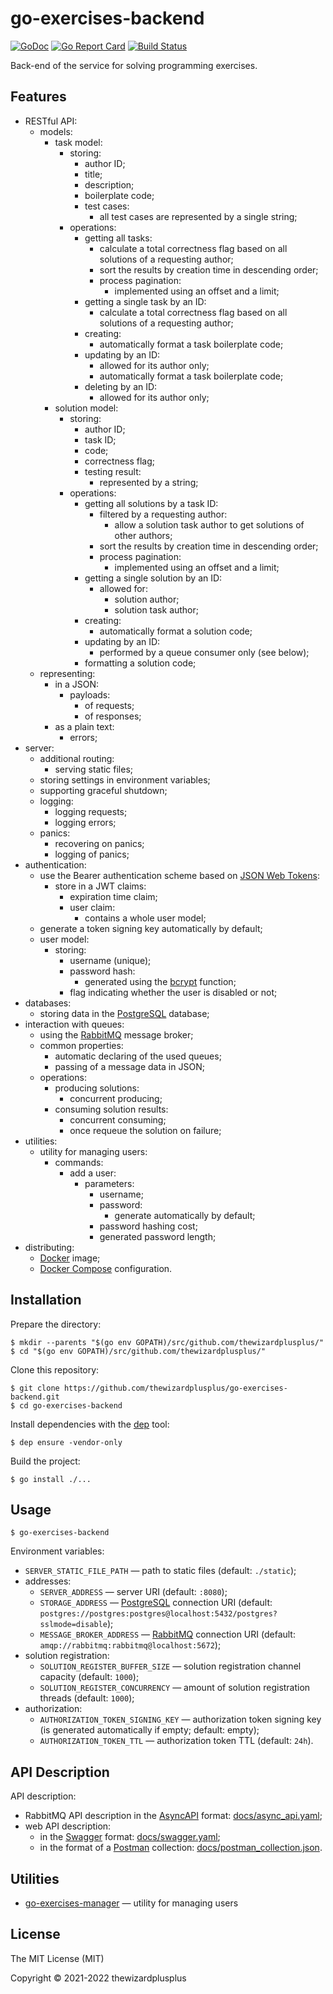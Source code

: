 # go-exercises-backend

[![GoDoc](https://godoc.org/github.com/thewizardplusplus/go-exercises-backend?status.svg)](https://godoc.org/github.com/thewizardplusplus/go-exercises-backend)
[![Go Report Card](https://goreportcard.com/badge/github.com/thewizardplusplus/go-exercises-backend)](https://goreportcard.com/report/github.com/thewizardplusplus/go-exercises-backend)
[![Build Status](https://app.travis-ci.com/thewizardplusplus/go-exercises-backend.svg?branch=master)](https://app.travis-ci.com/thewizardplusplus/go-exercises-backend)

Back-end of the service for solving programming exercises.

## Features

- RESTful API:
  - models:
    - task model:
      - storing:
        - author ID;
        - title;
        - description;
        - boilerplate code;
        - test cases:
          - all test cases are represented by a single string;
      - operations:
        - getting all tasks:
          - calculate a total correctness flag based on all solutions of a requesting author;
          - sort the results by creation time in descending order;
          - process pagination:
            - implemented using an offset and a limit;
        - getting a single task by an ID:
          - calculate a total correctness flag based on all solutions of a requesting author;
        - creating:
          - automatically format a task boilerplate code;
        - updating by an ID:
          - allowed for its author only;
          - automatically format a task boilerplate code;
        - deleting by an ID:
          - allowed for its author only;
    - solution model:
      - storing:
        - author ID;
        - task ID;
        - code;
        - correctness flag;
        - testing result:
          - represented by a string;
      - operations:
        - getting all solutions by a task ID:
          - filtered by a requesting author:
            - allow a solution task author to get solutions of other authors;
          - sort the results by creation time in descending order;
          - process pagination:
            - implemented using an offset and a limit;
        - getting a single solution by an ID:
          - allowed for:
            - solution author;
            - solution task author;
        - creating:
          - automatically format a solution code;
        - updating by an ID:
          - performed by a queue consumer only (see below);
        - formatting a solution code;
  - representing:
    - in a JSON:
      - payloads:
        - of requests;
        - of responses;
    - as a plain text:
      - errors;
- server:
  - additional routing:
    - serving static files;
  - storing settings in environment variables;
  - supporting graceful shutdown;
  - logging:
    - logging requests;
    - logging errors;
  - panics:
    - recovering on panics;
    - logging of panics;
- authentication:
  - use the Bearer authentication scheme based on [JSON Web Tokens](https://jwt.io/):
    - store in a JWT claims:
      - expiration time claim;
      - user claim:
        - contains a whole user model;
  - generate a token signing key automatically by default;
  - user model:
    - storing:
      - username (unique);
      - password hash:
        - generated using the [bcrypt](https://en.wikipedia.org/wiki/Bcrypt) function;
      - flag indicating whether the user is disabled or not;
- databases:
  - storing data in the [PostgreSQL](https://www.postgresql.org/) database;
- interaction with queues:
  - using the [RabbitMQ](https://www.rabbitmq.com/) message broker;
  - common properties:
    - automatic declaring of the used queues;
    - passing of a message data in JSON;
  - operations:
    - producing solutions:
      - concurrent producing;
    - consuming solution results:
      - concurrent consuming;
      - once requeue the solution on failure;
- utilities:
  - utility for managing users:
    - commands:
      - add a user:
        - parameters:
          - username;
          - password:
            - generate automatically by default;
          - password hashing cost;
          - generated password length;
- distributing:
  - [Docker](https://www.docker.com/) image;
  - [Docker Compose](https://docs.docker.com/compose/) configuration.

## Installation

Prepare the directory:

```
$ mkdir --parents "$(go env GOPATH)/src/github.com/thewizardplusplus/"
$ cd "$(go env GOPATH)/src/github.com/thewizardplusplus/"
```

Clone this repository:

```
$ git clone https://github.com/thewizardplusplus/go-exercises-backend.git
$ cd go-exercises-backend
```

Install dependencies with the [dep](https://golang.github.io/dep/) tool:

```
$ dep ensure -vendor-only
```

Build the project:

```
$ go install ./...
```

## Usage

```
$ go-exercises-backend
```

Environment variables:

- `SERVER_STATIC_FILE_PATH` &mdash; path to static files (default: `./static`);
- addresses:
  - `SERVER_ADDRESS` &mdash; server URI (default: `:8080`);
  - `STORAGE_ADDRESS` &mdash; [PostgreSQL](https://www.postgresql.org/) connection URI (default: `postgres://postgres:postgres@localhost:5432/postgres?sslmode=disable`);
  - `MESSAGE_BROKER_ADDRESS` &mdash; [RabbitMQ](https://www.rabbitmq.com/) connection URI (default: `amqp://rabbitmq:rabbitmq@localhost:5672`);
- solution registration:
  - `SOLUTION_REGISTER_BUFFER_SIZE` &mdash; solution registration channel capacity (default: `1000`);
  - `SOLUTION_REGISTER_CONCURRENCY` &mdash; amount of solution registration threads (default: `1000`);
- authorization:
  - `AUTHORIZATION_TOKEN_SIGNING_KEY` &mdash; authorization token signing key (is generated automatically if empty; default: empty);
  - `AUTHORIZATION_TOKEN_TTL` &mdash; authorization token TTL (default: `24h`).

## API Description

API description:

- RabbitMQ API description in the [AsyncAPI](https://www.asyncapi.com/) format: [docs/async_api.yaml](docs/async_api.yaml);
- web API description:
  - in the [Swagger](http://swagger.io/) format: [docs/swagger.yaml](docs/swagger.yaml);
  - in the format of a [Postman](https://www.postman.com/) collection: [docs/postman_collection.json](docs/postman_collection.json).

## Utilities

- [go-exercises-manager](cmd/go-exercises-manager) &mdash; utility for managing users

## License

The MIT License (MIT)

Copyright &copy; 2021-2022 thewizardplusplus
